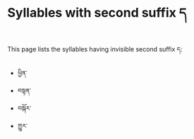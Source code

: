 # Syllables with second suffix ད

This page lists the syllables having invisible second suffix ད:

- ཕྱིན་
- བསྟན་
- བསྐོར་
- གྱུར་
